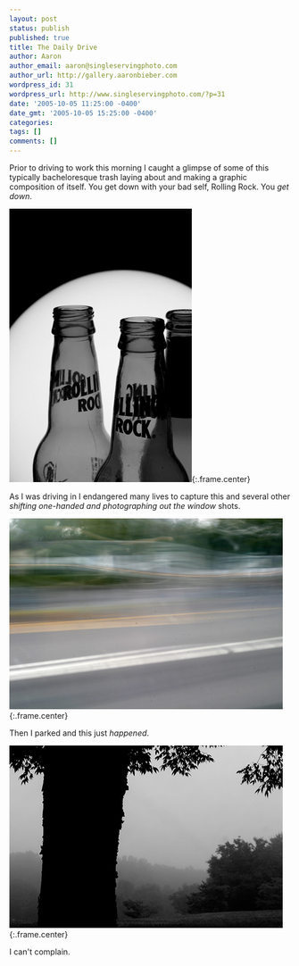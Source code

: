 ```yaml
---
layout: post
status: publish
published: true
title: The Daily Drive
author: Aaron
author_email: aaron@singleservingphoto.com
author_url: http://gallery.aaronbieber.com
wordpress_id: 31
wordpress_url: http://www.singleservingphoto.com/?p=31
date: '2005-10-05 11:25:00 -0400'
date_gmt: '2005-10-05 15:25:00 -0400'
categories:
tags: []
comments: []
---
```

Prior to driving to work this morning I caught a glimpse of some of this
typically bacheloresque trash laying about and making a graphic
composition of itself. You get down with your bad self, Rolling Rock.
You _get down_.

![](/ssp/05oct05-01.jpg){:.frame.center}

As I was driving in I endangered many lives to capture this and several
other _shifting one-handed and photographing out the window_ shots.

![](/ssp/05oct05-02.jpg){:.frame.center}

Then I parked and this just *happened*.

![](/ssp/05oct05-03.jpg){:.frame.center}

I can't complain.
